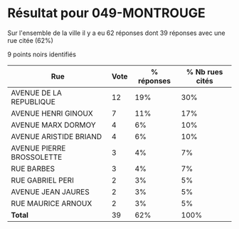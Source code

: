 # Résultat pour 049-MONTROUGE

Sur l'ensemble de la ville il y a eu 62 réponses dont 39 réponses avec une rue citée (62%)

9 points noirs identifiés

| Rue | Vote | % réponses | % Nb rues cités|
|-----|------|------------|----------------|
| AVENUE DE LA REPUBLIQUE | 12 | 19% | 30%|
| AVENUE HENRI GINOUX | 7 | 11% | 17%|
| AVENUE MARX DORMOY | 4 | 6% | 10%|
| AVENUE ARISTIDE BRIAND | 4 | 6% | 10%|
| AVENUE PIERRE BROSSOLETTE | 3 | 4% | 7%|
| RUE BARBES | 3 | 4% | 7%|
| RUE GABRIEL PERI | 2 | 3% | 5%|
| AVENUE JEAN JAURES | 2 | 3% | 5%|
| RUE MAURICE ARNOUX | 2 | 3% | 5%|
| **Total** | 39 | 62% | 100%|
